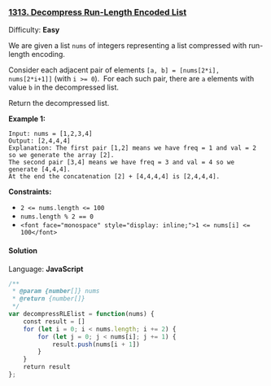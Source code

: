 ### [1313\. Decompress Run-Length Encoded List](https://leetcode.com/problems/decompress-run-length-encoded-list/)

Difficulty: **Easy**


We are given a list `nums` of integers representing a list compressed with run-length encoding.

Consider each adjacent pair of elements `[a, b] = [nums[2*i], nums[2*i+1]]` (with `i >= 0`).  For each such pair, there are `a` elements with value `b` in the decompressed list.

Return the decompressed list.

**Example 1:**

```
Input: nums = [1,2,3,4]
Output: [2,4,4,4]
Explanation: The first pair [1,2] means we have freq = 1 and val = 2 so we generate the array [2].
The second pair [3,4] means we have freq = 3 and val = 4 so we generate [4,4,4].
At the end the concatenation [2] + [4,4,4,4] is [2,4,4,4].
```

**Constraints:**

*   `2 <= nums.length <= 100`
*   `nums.length % 2 == 0`
*   `<font face="monospace" style="display: inline;">1 <= nums[i] <= 100</font>`


#### Solution

Language: **JavaScript**

```javascript
/**
 * @param {number[]} nums
 * @return {number[]}
 */
var decompressRLElist = function(nums) {
    const result = []
    for (let i = 0; i < nums.length; i += 2) {
        for (let j = 0; j < nums[i]; j += 1) {
            result.push(nums[i + 1])
        }
    }
    return result
};
```